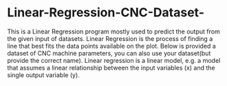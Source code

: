 # Linear-Regression-CNC-Dataset-
This is a Linear Regression program mostly used to predict the output from the given input of datasets. Linear Regression is the process of finding a line that best fits the data points available on the plot.
Below is provided a dataset of CNC machine parameters, you can also use your dataset(but provide the correct name).
Linear regression is a linear model, e.g. a model that assumes a linear relationship between the input variables (x) and the single output variable (y).
